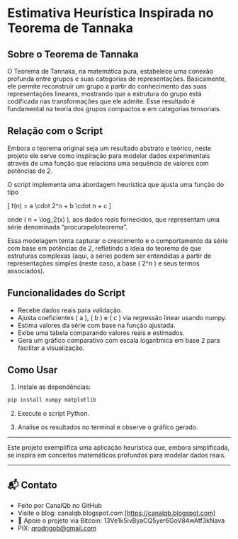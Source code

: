# Estimativa Heurística Inspirada no Teorema de Tannaka

## Sobre o Teorema de Tannaka

O Teorema de Tannaka, na matemática pura, estabelece uma conexão profunda entre grupos e suas categorias de representações. Basicamente, ele permite reconstruir um grupo a partir do conhecimento das suas representações lineares, mostrando que a estrutura do grupo está codificada nas transformações que ele admite. Esse resultado é fundamental na teoria dos grupos compactos e em categorias tensoriais.

## Relação com o Script

Embora o teorema original seja um resultado abstrato e teórico, neste projeto ele serve como inspiração para modelar dados experimentais através de uma função que relaciona uma sequência de valores com potências de 2.

O script implementa uma abordagem heurística que ajusta uma função do tipo

\[
f(n) = a \cdot 2^n + b \cdot n + c
\]

onde \( n = \log_2(x) \), aos dados reais fornecidos, que representam uma série denominada “procurapeloteorema”. 

Essa modelagem tenta capturar o crescimento e o comportamento da série com base em potências de 2, refletindo a ideia do teorema de que estruturas complexas (aqui, a série) podem ser entendidas a partir de representações simples (neste caso, a base \( 2^n \) e seus termos associados).

## Funcionalidades do Script

- Recebe dados reais para validação.
- Ajusta coeficientes \( a \), \( b \) e \( c \) via regressão linear usando numpy.
- Estima valores da série com base na função ajustada.
- Exibe uma tabela comparando valores reais e estimados.
- Gera um gráfico comparativo com escala logarítmica em base 2 para facilitar a visualização.

## Como Usar

1. Instale as dependências:

```bash
pip install numpy matplotlib
````

2. Execute o script Python.

3. Analise os resultados no terminal e observe o gráfico gerado.

---

Este projeto exemplifica uma aplicação heurística que, embora simplificada, se inspira em conceitos matemáticos profundos para modelar dados reais.

---
  
## 📬 Contato

* Feito por CanalQb no GitHub 
* Visite o blog: canalqb.blogspot.com [https://canalqb.blogspot.com]
* 💸 Apoie o projeto via Bitcoin: 13Ve1k5ivByaCQ5yer6GoV84wAtf3kNava
* PIX: qrodrigob@gmail.com
